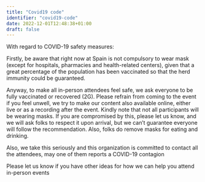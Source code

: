 ```yaml
---
title: "Covid19 code"
identifier: "covid19-code"
date: 2022-12-01T12:48:38+01:00
draft: false
---
```

With regard to COVID-19 safety measures:

Firstly, be aware that right now at Spain is not compulsory to wear mask (except for hospitals, pharmacies and health-related centers), given that a great percentage of the population has been vaccinated so that the herd immunity could be guaranteed.

Anyway, to make all in-person attendees feel safe, we ask everyone to be fully vaccinated or recovered (2G). Please refrain from coming to the event if you feel unwell, we try to make our content also available online, either live or as a recording after the event.
Kindly note that not all participants will be wearing masks. If you are compromised by this, please let us know, and we will ask folks to respect it upon arrival, but we can’t guarantee everyone will follow the recommendation. Also, folks do remove masks for eating and drinking.

Also, we take this seriously and this organization is committed to contact all the attendees, may one of them reports a COVID-19 contagion

Please let us know if you have other ideas for how we can help you attend in-person events